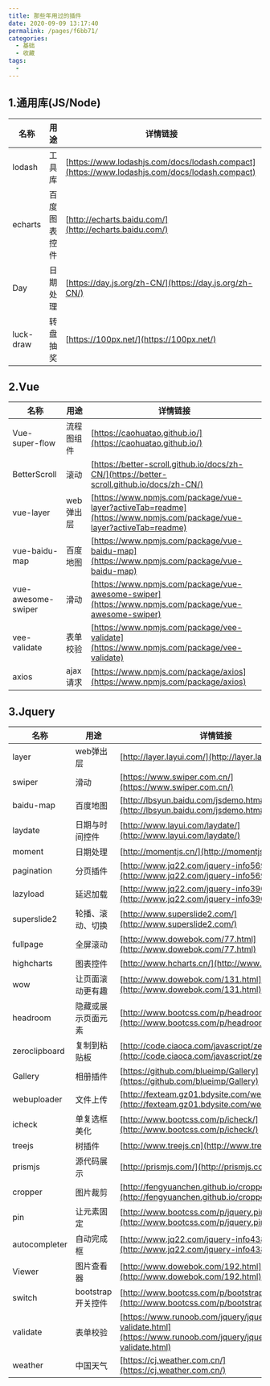 ```yaml
---
title: 那些年用过的插件
date: 2020-09-09 13:17:40
permalink: /pages/f6bb71/
categories: 
  - 基础
  - 收藏
tags: 
  - 
---
```

## 1.通用库(JS/Node)
名称|用途|详情链接
---|--|---
lodash | 工具库 | [https://www.lodashjs.com/docs/lodash.compact](https://www.lodashjs.com/docs/lodash.compact)
echarts | 百度图表控件 | [http://echarts.baidu.com/](http://echarts.baidu.com/)
Day |	日期处理 |	[https://day.js.org/zh-CN/](https://day.js.org/zh-CN/)
luck-draw |	转盘抽奖 |	[https://100px.net/](https://100px.net/)


## 2.Vue
名称|用途|详情链接
---|--|---
Vue-super-flow | 流程图组件 | [https://caohuatao.github.io/](https://caohuatao.github.io/)
BetterScroll | 滚动 | [https://better-scroll.github.io/docs/zh-CN/](https://better-scroll.github.io/docs/zh-CN/)
vue-layer | web弹出层 | [https://www.npmjs.com/package/vue-layer?activeTab=readme](https://www.npmjs.com/package/vue-layer?activeTab=readme)
vue-baidu-map | 百度地图 | [https://www.npmjs.com/package/vue-baidu-map](https://www.npmjs.com/package/vue-baidu-map)
vue-awesome-swiper | 滑动 | [https://www.npmjs.com/package/vue-awesome-swiper](https://www.npmjs.com/package/vue-awesome-swiper)
vee-validate | 表单校验 | [https://www.npmjs.com/package/vee-validate](https://www.npmjs.com/package/vee-validate)
axios | ajax请求 | [https://www.npmjs.com/package/axios](https://www.npmjs.com/package/axios)



## 3.Jquery
名称|用途|详情链接
---|--|---
layer | web弹出层	| [http://layer.layui.com/](http://layer.layui.com/)
swiper | 滑动 |	[https://www.swiper.com.cn/](https://www.swiper.com.cn/)
baidu-map |	百度地图 |	[http://lbsyun.baidu.com/jsdemo.htm#a1_2](http://lbsyun.baidu.com/jsdemo.htm#a1_2)
laydate |	日期与时间控件 |	[http://www.layui.com/laydate/](http://www.layui.com/laydate/)
moment | 日期处理 |	[http://momentjs.cn/](http://momentjs.cn/)
pagination |	分页插件 |	[http://www.jq22.com/jquery-info5697](http://www.jq22.com/jquery-info5697)
lazyload |	延迟加载 |	[http://www.jq22.com/jquery-info390](http://www.jq22.com/jquery-info390)
superslide2 |	轮播、滚动、切换 |	[http://www.superslide2.com/](http://www.superslide2.com/)
fullpage |	全屏滚动 |	[http://www.dowebok.com/77.html](http://www.dowebok.com/77.html)
highcharts |	图表控件 |	[http://www.hcharts.cn/](http://www.hcharts.cn/)
wow |	让页面滚动更有趣 |	[http://www.dowebok.com/131.html](http://www.dowebok.com/131.html)
headroom |	隐藏或展示页面元素 |	[http://www.bootcss.com/p/headroom.js/](http://www.bootcss.com/p/headroom.js/)
zeroclipboard |	复制到粘贴板 |	[http://code.ciaoca.com/javascript/zeroclipboard/](http://code.ciaoca.com/javascript/zeroclipboard/)
Gallery |	相册插件 |	[https://github.com/blueimp/Gallery](https://github.com/blueimp/Gallery)
webuploader |	文件上传 |	[http://fexteam.gz01.bdysite.com/webuploader/](http://fexteam.gz01.bdysite.com/webuploader/)
icheck |	单复选框美化 |	[http://www.bootcss.com/p/icheck/](http://www.bootcss.com/p/icheck/)
treejs |	树插件 |	[http://www.treejs.cn](http://www.treejs.cn)
prismjs |	源代码展示 |	[http://prismjs.com/](http://prismjs.com/)
cropper |	图片裁剪 |	[http://fengyuanchen.github.io/cropper/](http://fengyuanchen.github.io/cropper/)
pin |	让元素固定 |	[http://www.bootcss.com/p/jquery.pin/](http://www.bootcss.com/p/jquery.pin/)
autocompleter |	自动完成框 |	[http://www.jq22.com/jquery-info438](http://www.jq22.com/jquery-info438)
Viewer |	图片查看器 |	[http://www.dowebok.com/192.html](http://www.dowebok.com/192.html)
switch |	bootstrap开关控件 |	[http://www.bootcss.com/p/bootstrap-switch/](http://www.bootcss.com/p/bootstrap-switch/)
validate |	表单校验 |	[https://www.runoob.com/jquery/jquery-plugin-validate.html](https://www.runoob.com/jquery/jquery-plugin-validate.html)
weather |	中国天气 |	[https://cj.weather.com.cn/](https://cj.weather.com.cn/)

